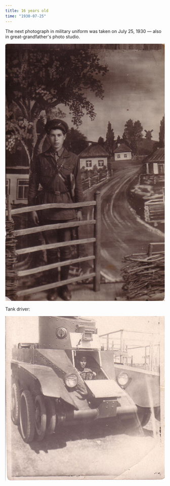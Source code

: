 ```yaml
---
title: 16 years old
time: "1930-07-25"
---
```

The next photograph in military uniform was taken on July 25, 1930 —
also in great-grandfather's photo studio.

![16 years old](/files/judka/photo/ded/25-07-1930.jpg)

Tank driver:

![](/files/judka/photo/ded/photo0014.jpg)
